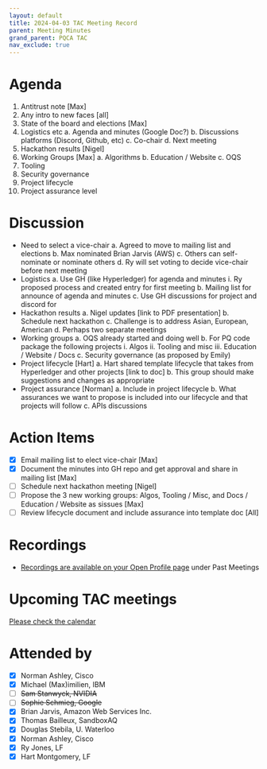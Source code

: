 ```yaml
---
layout: default
title: 2024-04-03 TAC Meeting Record
parent: Meeting Minutes
grand_parent: PQCA TAC
nav_exclude: true
---
```

# Agenda
1. Antitrust note [Max]
2. Any intro to new faces [all]
3. State of the board and elections [Max]
4. Logistics etc
   a. Agenda and minutes (Google Doc?)
   b. Discussions platforms (Discord, Github, etc)
   c. Co-chair
   d. Next meeting
5. Hackathon results [Nigel]
6. Working Groups [Max]
   a. Algorithms
   b. Education / Website
   c. OQS
7. Tooling
8. Security governance
9. Project lifecycle
10. Project assurance level

# Discussion

* Need to select a vice-chair
  a. Agreed to move to mailing list and elections
  b. Max nominated Brian Jarvis (AWS)
  c. Others can self-nominate or nominate others
  d. Ry will set voting to decide vice-chair before next meeting
* Logistics
  a. Use GH (like Hyperledger) for agenda and minutes
     i. Ry proposed process and created entry for first meeting
  b. Mailing list for announce of agenda and minutes 
  c. Use GH discussions for project and discord for 
* Hackathon results
  a. Nigel updates [link to PDF presentation]
  b. Schedule next hackathon
  c. Challenge is to address Asian, European, American
  d. Perhaps two separate meetings
* Working groups
  a. OQS already started and doing well
  b. For PQ code package the following projects
    i. Algos
    ii. Tooling and misc
    iii. Education / Website / Docs
  c. Security governance (as proposed by Emily)
* Project lifecycle [Hart]
  a. Hart shared template lifecycle that takes from Hyperledger and other projects [link to doc]
  b. This group should make suggestions and changes as appropriate 
* Project assurance [Norman]
  a. Include in project lifecycle
  b. What assurances we want to propose is included into our lifecycle and that projects will follow
  c. APIs discussions

# Action Items

* [x] Email mailing list to elect vice-chair [Max]
* [x] Document the minutes into GH repo and get approval and share in mailing list [Max]
* [ ] Schedule next hackathon meeting [Nigel]
* [ ] Propose the 3 new working groups:  Algos, Tooling / Misc, and Docs / Education / Website as sissues [Max]
* [ ] Review lifecycle document and include assurance into template doc [All]

# Recordings

* [Recordings are available on your Open Profile page](https://openprofile.dev/my-meetings) under Past Meetings

# Upcoming TAC meetings

[Please check the calendar](https://lists.hyperledger.org/g/toc/calendar)

# Attended by

* [x] Norman Ashley, Cisco
* [x] Michael (Max)imilien, IBM
* [ ] ~~Sam Stanwyck, NVIDIA~~
* [ ] ~~Sophie Schmieg, Google~~
* [x] Brian Jarvis, Amazon Web Services Inc.
* [x] Thomas Bailleux, SandboxAQ
* [x] Douglas Stebila, U. Waterloo
* [x] Norman Ashley, Cisco
* [x] Ry Jones, LF
* [x] Hart Montgomery, LF
